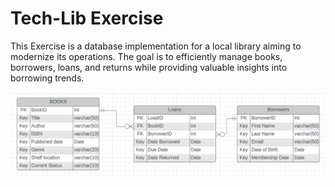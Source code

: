 # Tech-Lib Exercise
This Exercise is a database implementation for a local library aiming to modernize its operations. The goal is to efficiently manage books, borrowers, loans, and returns while providing valuable insights into borrowing trends.

![image](scheme.png)


